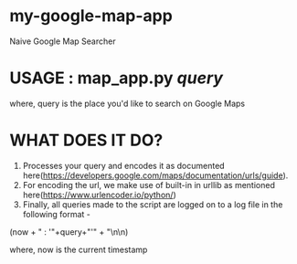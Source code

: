 # my-google-map-app
Naive Google Map Searcher

# USAGE : map_app.py _query_

where, query is the place you'd like to search on Google Maps

# WHAT DOES IT DO?

1. Processes your query and encodes it as documented here(https://developers.google.com/maps/documentation/urls/guide).
2. For encoding the url, we make use of built-in in urllib as mentioned here(https://www.urlencoder.io/python/)
3. Finally, all queries made to the script are logged on to a log file in the following format - 

(now + " : \'"+query+"\'" + "\n\n)

where, now is the current timestamp
